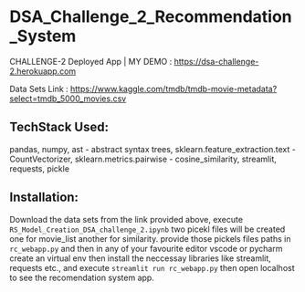 # DSA_Challenge_2_Recommendation_System

CHALLENGE-2 Deployed App | MY DEMO : https://dsa-challenge-2.herokuapp.com

Data Sets Link : https://www.kaggle.com/tmdb/tmdb-movie-metadata?select=tmdb_5000_movies.csv

## TechStack Used:
pandas, numpy, ast - abstract syntax trees, sklearn.feature_extraction.text - CountVectorizer, sklearn.metrics.pairwise - cosine_similarity,  streamlit, requests, pickle

## Installation:
Download the data sets from the link provided above, execute ```RS_Model_Creation_DSA_challenge_2.ipynb``` two picekl files will be created one for movie_list another for similarity. provide those pickels files paths in  ```rc_webapp.py``` and then in any of your favourite editor vscode or pycharm create an virtual env then install the neccessay libraries like streamlit, requests etc., and execute ``` streamlit run rc_webapp.py ``` then open localhost to see the recomendation system app.
